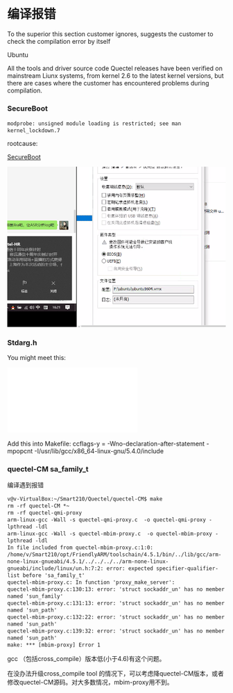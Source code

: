编译报错
=====

To the superior this section customer ignores, suggests the customer to check the compilation error by itself

Ubuntu 

All the tools and driver source code Quectel releases have been verified on mainstream Liunx systems, from kernel 2.6 to the latest kernel versions, but there are cases where the customer has encountered problems during compilation.


### SecureBoot

	modprobe: unsigned module loading is restricted; see man kernel_lockdown.7

rootcause:
	
[SecureBoot](https://unix.stackexchange.com/questions/543576/modprobe-fails-with-operation-not-permitted)


![](VM_SecureBoot.png)


### 


### Stdarg.h

You might meet this: 

![](stdarg.h)


Add this into Makefile:
	ccflags-y = -Wno-declaration-after-statement -mpopcnt -I/usr/lib/gcc/x86_64-linux-gnu/5.4.0/include


### quectel-CM sa_family_t
编译遇到报错

	v@v-VirtualBox:~/Smart210/Quectel/quectel-CM$ make
	rm -rf quectel-CM *~
	rm -rf quectel-qmi-proxy
	arm-linux-gcc -Wall -s quectel-qmi-proxy.c  -o quectel-qmi-proxy -lpthread -ldl
	arm-linux-gcc -Wall -s quectel-mbim-proxy.c  -o quectel-mbim-proxy -lpthread -ldl
	In file included from quectel-mbim-proxy.c:1:0:
	/home/v/Smart210/opt/FriendlyARM/toolschain/4.5.1/bin/../lib/gcc/arm-none-linux-gnueabi/4.5.1/../../../../arm-none-linux-gnueabi/include/linux/un.h:7:2: error: expected specifier-qualifier-list before 'sa_family_t'
	quectel-mbim-proxy.c: In function 'proxy_make_server':
	quectel-mbim-proxy.c:130:13: error: 'struct sockaddr_un' has no member named 'sun_family'
	quectel-mbim-proxy.c:131:13: error: 'struct sockaddr_un' has no member named 'sun_path'
	quectel-mbim-proxy.c:132:22: error: 'struct sockaddr_un' has no member named 'sun_path'
	quectel-mbim-proxy.c:139:32: error: 'struct sockaddr_un' has no member named 'sun_path'
	make: *** [mbim-proxy] Error 1

gcc （包括cross_compile）版本低(小于4.6)有这个问题。

在没办法升级cross_compile tool 的情况下，可以考虑降quectel-CM版本，或者修改quectel-CM源码。对大多数情况，mbim-proxy用不到。


###




###



